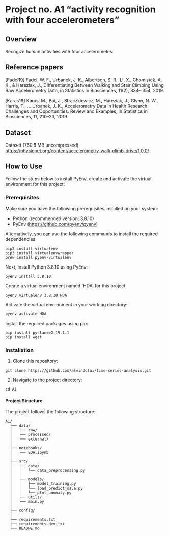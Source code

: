# Project no. A1 “activity recognition with four accelerometers”

## Overview
Recogize human activities with four accelerometes.

## Reference papers
[Fadel19] Fadel, W. F., Urbanek, J. K., Albertson, S. R., Li, X., Chomistek, A. K., & Harezlak, J., Differentiating Between Walking and Stair Climbing Using Raw Accelerometry Data, in Statistics in Biosciences, 11(2), 334– 354, 2019.

[Karas19] Karas, M., Bai, J., Strączkiewicz, M., Harezlak, J., Glynn, N. W., Harris, T., ... Urbanek, J. K., Accelerometry Data in Health Research: Challenges and Opportunities. Review and Examples, in Statistics in Biosciences, 11, 210–23, 2019.

## Dataset
Dataset (760.8 MB uncompressed)
https://physionet.org/content/accelerometry-walk-climb-drive/1.0.0/

## How to Use

Follow the steps below to install PyEnv, create and activate the virtual environment for this project:

### Prerequisites

Make sure you have the following prerequisites installed on your system:
- Python (recommended version: 3.8.10)
- PyEnv (https://github.com/pyenv/pyenv)

Alternatively, you can use the following commands to install the required dependencies:

```shell
pip3 install virtualenv
pip3 install virtualenvwrapper
brew install pyenv-virtualenv
```

Next, install Python 3.8.10 using PyEnv:

```shell
pyenv install 3.8.10
```

Create a virtual environment named 'HDA' for this project:

```shell
pyenv virtualenv 3.8.10 HDA
```

Activate the virtual environment in your working directory:

```shell
pyenv activate HDA
```

Install the required packages using pip:

```shell
pip install pystan==2.19.1.1
pip install wget
```

### Installation

1. Clone this repository:

```shell
git clone https://github.com/alvindotai/time-series-analysis.git
```

2. Navigate to the project directory:

```shell
cd A1
```

#### Project Structure
The project follows the following structure:

```
A1/
  ├── data/
  │   ├── raw/
  │   ├── processed/
  │   └── external/
  │
  ├── notebooks/
  │   ├── EDA.ipynb
  │
  ├── src/
  │   ├── data/
  │   │   └── data_preprocessing.py
  │   │
  │   ├── models/
  │   │   ├── model_training.py
  │   │   └── load_predict_save.py
  │   │   └── plot_anomaly.py
  │   ├── utils/
  │   └── main.py
  │
  ├── config/
  │
  ├── requirements.txt
  ├── requirements.dev.txt
  ├── README.md

```


